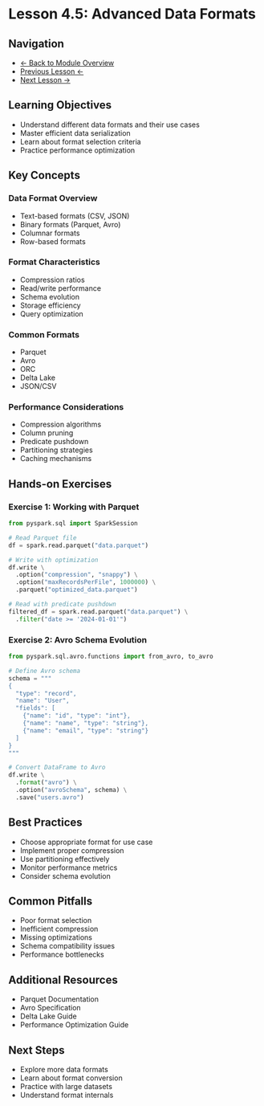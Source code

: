 # Lesson 4.5: Advanced Data Formats

## Navigation
- [← Back to Module Overview](./README.md)
- [Previous Lesson ←](./4.4-data-quality-testing.md)
- [Next Lesson →](./4.6-apache-airflow-basics.md)

## Learning Objectives
- Understand different data formats and their use cases
- Master efficient data serialization
- Learn about format selection criteria
- Practice performance optimization

## Key Concepts

### Data Format Overview
- Text-based formats (CSV, JSON)
- Binary formats (Parquet, Avro)
- Columnar formats
- Row-based formats

### Format Characteristics
- Compression ratios
- Read/write performance
- Schema evolution
- Storage efficiency
- Query optimization

### Common Formats
- Parquet
- Avro
- ORC
- Delta Lake
- JSON/CSV

### Performance Considerations
- Compression algorithms
- Column pruning
- Predicate pushdown
- Partitioning strategies
- Caching mechanisms

## Hands-on Exercises

### Exercise 1: Working with Parquet
```python
from pyspark.sql import SparkSession

# Read Parquet file
df = spark.read.parquet("data.parquet")

# Write with optimization
df.write \
  .option("compression", "snappy") \
  .option("maxRecordsPerFile", 1000000) \
  .parquet("optimized_data.parquet")

# Read with predicate pushdown
filtered_df = spark.read.parquet("data.parquet") \
  .filter("date >= '2024-01-01'")
```

### Exercise 2: Avro Schema Evolution
```python
from pyspark.sql.avro.functions import from_avro, to_avro

# Define Avro schema
schema = """
{
  "type": "record",
  "name": "User",
  "fields": [
    {"name": "id", "type": "int"},
    {"name": "name", "type": "string"},
    {"name": "email", "type": "string"}
  ]
}
"""

# Convert DataFrame to Avro
df.write \
  .format("avro") \
  .option("avroSchema", schema) \
  .save("users.avro")
```

## Best Practices
- Choose appropriate format for use case
- Implement proper compression
- Use partitioning effectively
- Monitor performance metrics
- Consider schema evolution

## Common Pitfalls
- Poor format selection
- Inefficient compression
- Missing optimizations
- Schema compatibility issues
- Performance bottlenecks

## Additional Resources
- Parquet Documentation
- Avro Specification
- Delta Lake Guide
- Performance Optimization Guide

## Next Steps
- Explore more data formats
- Learn about format conversion
- Practice with large datasets
- Understand format internals 